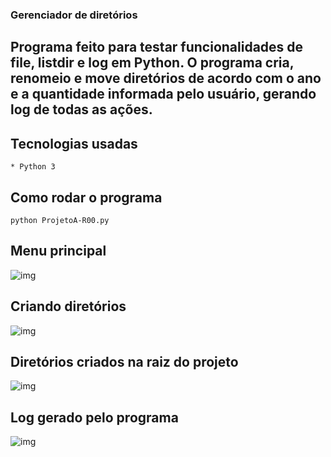 ### Gerenciador de diretórios

## Programa feito para testar funcionalidades de file, listdir e log em Python. O programa cria, renomeio e move diretórios de acordo com o ano e a quantidade informada pelo usuário, gerando log de todas as ações.

## Tecnologias usadas
```
* Python 3
```

## Como rodar o programa
```
python ProjetoA-R00.py
```

## Menu principal
![img](https://i.imgur.com/4gCF22Z.png)

## Criando diretórios
![img](https://i.imgur.com/407Cz6S.png)

## Diretórios criados na raiz do projeto
![img](https://i.imgur.com/rt5G8pR.png)

## Log gerado pelo programa
![img](https://i.imgur.com/jRMZokR.png)
